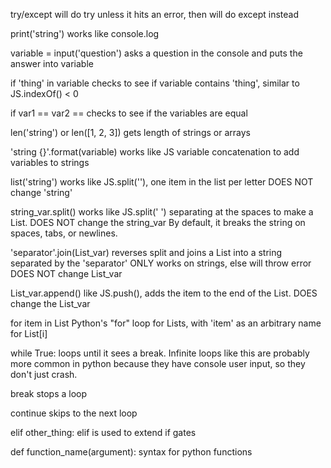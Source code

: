 try/except
	will do try unless it hits an error, then will do except instead

print('string')
	works like console.log

variable = input('question')
	asks a question in the console and puts the answer into variable

if 'thing' in variable
	checks to see if variable contains 'thing', similar to JS.indexOf() < 0

if var1 == var2
	== checks to see if the variables are equal

len('string') or len([1, 2, 3])
	gets length of strings or arrays

'string {}'.format(variable)
	works like JS variable concatenation to add variables to strings

list('string')
	works like JS.split(''), one item in the list per letter
	DOES NOT change 'string'

string_var.split()
	works like JS.split(' ') separating at the spaces to make a List. DOES NOT change the string_var
	By default, it breaks the string on spaces, tabs, or newlines.

'separator'.join(List_var)
	reverses split and joins a List into a string separated by the 'separator'
	ONLY works on strings, else will throw error
	DOES NOT change List_var

List_var.append()
	like JS.push(), adds the item to the end of the List. DOES change the List_var

for item in List
	Python's "for" loop for Lists, with 'item' as an arbitrary name for List[i]

while True:
	loops until it sees a break. Infinite loops like this are probably more common in python because they have console user input, so they don't just crash.

break
	stops a loop

continue
	skips to the next loop


elif other_thing:
	elif is used to extend if gates

def function_name(argument):
	syntax for python functions